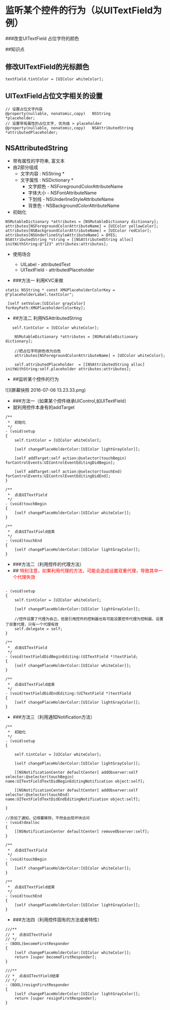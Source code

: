 # 监听某个控件的行为（以UITextField为例）

###改变UITextField 占位字符的颜色

##知识点
## 修改UITextField的光标颜色
```objc
textField.tintColor = [UIColor whiteColor];
```

## UITextField占位文字相关的设置
```objc
// 设置占位文字内容
@property(nullable, nonatomic,copy)   NSString               *placeholder;
// 设置带有属性的占位文字, 优先级 > placeholder
@property(nullable, nonatomic,copy)   NSAttributedString     *attributedPlaceholder;
```

## NSAttributedString
- 带有属性的字符串, 富文本
- 由2部分组成
    - 文字内容 : NSString *
    - 文字属性 : NSDictionary *
        - 文字颜色 - NSForegroundColorAttributeName
        - 字体大小 - NSFontAttributeName
        - 下划线 - NSUnderlineStyleAttributeName
        - 背景色 - NSBackgroundColorAttributeName
- 初始化

```objc
NSMutableDictionary *attributes = [NSMutableDictionary dictionary];
attributes[NSForegroundColorAttributeName] = [UIColor yellowColor];
attributes[NSBackgroundColorAttributeName] = [UIColor redColor];
attributes[NSUnderlineStyleAttributeName] = @YES;
NSAttributedString *string = [[NSAttributedString alloc] initWithString:@"123" attributes:attributes];
```
- 使用场合
    - UILabel - attributedText
    - UITextField - attributedPlaceholder

- ###方法一 利用KVC来做
```objc
static NSString * const XMGPlaceholderColorKey = @"placeholderLabel.textColor";

 [self setValue:[UIColor grayColor] forKeyPath:XMGPlaceholderColorKey];
```

- ##方法二 利用NSAttributedString
```objc
   self.tintColor = [UIColor whiteColor];
    
    NSMutableDictionary *attributes = [NSMutableDictionary dictionary];
    
    //把占位字符颜色改为白色
    attributes[NSForegroundColorAttributeName] = [UIColor whiteColor];
    
    self.attributedPlaceholder  = [[NSAttributedString alloc] initWithString:self.placeholder attributes:attributes];
```

- ##监听某个控件的行为

![](屏幕快照 2016-07-06 13.23.33.png)

- ###方法一（如果某个控件继承UIControl,如UITextField）
- 就利用控件本身有的addTarget

```objc
/**
 *  初始化
 */
- (void)setup
{
    self.tintColor = [UIColor whiteColor];
    
    [self changePlaceHolderColor:[UIColor lightGrayColor]];
    
    [self addTarget:self action:@selector(touchBegin) forControlEvents:UIControlEventEditingDidBegin];
    
    [self addTarget:self action:@selector(touchEnd) forControlEvents:UIControlEventEditingDidEnd];
}

/**
 *  点击UITextField
 */
- (void)touchBegin
{
    [self changePlaceHolderColor:[UIColor whiteColor]];
}

/**
 *  点击UITextField结束
 */
- (void)touchEnd
{
    [self changePlaceHolderColor:[UIColor lightGrayColor]];
}
```

- ###方法二（利用控件的代理方法）
- ##<font  color = red > 特别注意，如果利用代理的方法，可能会造成设置双重代理，导致其中一个代理失效</font>

```objc

- (void)setup
{
    self.tintColor = [UIColor whiteColor];
    
    [self changePlaceHolderColor:[UIColor lightGrayColor]];
    
    //控件设置了代理为自己，但是引用控件的控制器也有可能设置控件代理为控制器，设置了双重代理，只有一个代理有效
    self.delegate = self;
}

/**
 *  点击UITextField
 */
- (void)textFieldDidBeginEditing:(UITextField *)textField;
{
    [self changePlaceHolderColor:[UIColor whiteColor]];
}

/**
 *  点击UITextField结束
 */
- (void)textFieldDidEndEditing:(UITextField *)textField
{
    [self changePlaceHolderColor:[UIColor lightGrayColor]];
}

```

- ###方法三（利用通知Notification方法）

```objc
/**
 *  初始化
 */
- (void)setup
{
    
    self.tintColor = [UIColor whiteColor];
    
    [self changePlaceHolderColor:[UIColor lightGrayColor]];
    
    [[NSNotificationCenter defaultCenter] addObserver:self selector:@selector(touchBegin) name:UITextFieldTextDidBeginEditingNotification object:self];
    
    [[NSNotificationCenter defaultCenter] addObserver:self selector:@selector(touchEnd) name:UITextFieldTextDidEndEditingNotification object:self];
    
}

//添加了通知，记得要移除，不然会出现坏块访问
- (void)dealloc
{
    [[NSNotificationCenter defaultCenter] removeObserver:self];
}

/**
 *  点击UITextField
 */
- (void)touchBegin
{
    [self changePlaceHolderColor:[UIColor whiteColor]];
}

/**
 *  点击UITextField结束
 */
- (void)touchEnd
{
    [self changePlaceHolderColor:[UIColor lightGrayColor]];
}
```

- ###方法四（利用控件固有的方法或者特性）

```objc
///**
// *  点击UITextField
// */
- (BOOL)becomeFirstResponder
{
    [self changePlaceHolderColor:[UIColor whiteColor]];
    return [super becomeFirstResponder];
}

///**
// *  点击UITextField结束
// */
- (BOOL)resignFirstResponder
{
    [self changePlaceHolderColor:[UIColor lightGrayColor]];
    return [super resignFirstResponder];
}
```


